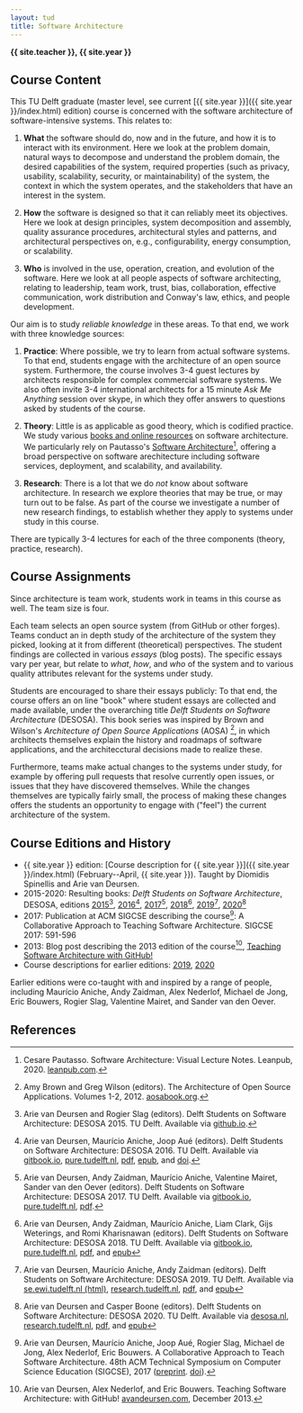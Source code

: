 ```yaml
---
layout: tud
title: Software Architecture
---
```


**{{ site.teacher }}, {{ site.year }}**

## Course Content

This TU Delft graduate (master level, see current [{{ site.year }}]({{ site.year }}/index.html) edition) course is concerned with the software architecture of software-intensive systems.
This relates to:

1. **What** the software should do, now and in the future, and how it is to interact with its environment. Here we look at the problem domain, natural ways to decompose and understand the problem domain, the desired capabilities of the system, required properties (such as privacy, usability, scalability, security, or maintainability) of the system, the context in which the system operates, and the stakeholders that have an interest in the system.

2. **How** the software is designed so that it can reliably meet its objectives. Here we look at design principles, system decomposition and assembly, quality assurance procedures, architectural styles and patterns, and architectural perspectives on, e.g., configurability, energy consumption, or scalability.

3. **Who** is involved in the use, operation, creation, and evolution of the software. Here we look at all people aspects of software architecting, relating to leadership, team work, trust, bias, collaboration, effective communication, work distribution and Conway's law, ethics, and people development.

Our aim is to study _reliable knowledge_ in these areas.
To that end, we work with three knowledge sources:

1. **Practice**: Where possible, we try to learn from actual software systems. To that end, students  engage with the architecture of an open source system. Furthermore, the course  involves 3-4 guest lectures by architects responsible for complex commercial software systems. We also often invite 3-4 international architects for a 15 minute _Ask Me Anything_ session over skype, in which they offer answers to questions asked by students of the course.

2. **Theory**: Little is as applicable as good theory, which is codified practice. We study various [books and online resources](suggested-reading) on software architecture. We  particularly rely on  Pautasso's [Software Architecture][cesare][^pautasso], offering a broad perspective on software arechitecture including software services, deployment, and scalability, and availability.

3. **Research**: There is a lot that we do _not_ know about software architecture. In research we explore theories that may be true, or may turn out to be false. As part of the course we investigate a number of new research findings, to establish whether they apply to systems under study in this course.

There are typically 3-4 lectures for each of the three components (theory, practice, research).

[lsa]: http://www.leansoftwarearchitecture.com/
[views]: https://www.viewpoints-and-perspectives.info/
[cesare]: https://leanpub.com/software-architecture/


## Course Assignments

Since architecture is team work, students work in teams in this course as well. The team size is four.

Each team selects an open source system (from GitHub or other forges). Teams conduct an in depth study of the architecture of the system they picked, looking at it from different (theoretical) perspectives. The student findings are collected in various _essays_ (blog posts). The specific essays vary per year, but relate to  _what_, _how_, and _who_ of the system and to various quality attributes relevant for the systems under study.

Students are encouraged to share their essays publicly: To that end, the course offers an on line "book" where student essays are collected and made available, under the overarching title _Delft Students on Software Architecture_ (DESOSA).
This book series was inspired by Brown and Wilson's _Architecture of Open Source Applications_ (AOSA) [^aosa2012], in which architects themselves explain the history and roadmaps of software applications, and the architecctural decisions made to realize these.

Furthermore, teams make actual changes to the systems under study, for example by offering pull requests that resolve currently open issues, or issues that they have discovered themselves. While the changes themselves are typically fairly small, the process of making these changes offers the students an opportunity to engage with ("feel") the current architecture of the system.


## Course Editions and History

- {{ site.year }} edition: [Course description for {{ site.year }}]({{ site.year }}/index.html) (February--April, {{ site.year }}). Taught by Diomidis Spinellis and Arie van Deursen.
- 2015-2020: Resulting books: _Delft Students on Software Architecture_, DESOSA, editions 
    [2015][desosa2015][^desosa2015],
    [2016][desosa2016][^desosa2016], 
    [2017][desosa2017][^desosa2017], 
    [2018][desosa2018][^desosa2018], 
    [2019][desosa2019][^desosa2019],
    [2020][desosa2020][^desosa2020]
- 2017: Publication at ACM SIGCSE describing the course[^sigcse2017]: A Collaborative Approach to Teaching Software Architecture. SIGCSE 2017: 591-596
- 2013: Blog post describing the 2013 edition of the course[^blog2013], [Teaching Software Architecture with GitHub!](https://avandeursen.com/2013/12/30/teaching-software-architecture-with-github/)
- Course descriptions for earlier editions: [2019](https://se.ewi.tudelft.nl/delftswa2019/), [2020](2020/index.html)

[desosa2020]: https://desosa.nl
[desosa2019]: https://se.ewi.tudelft.nl/desosa2019/
[desosa2018]: https://pure.tudelft.nl/portal/en/publications/delft-students-on-software-architecture-desosa-2018(f0ae92bb-bbf4-49a7-a8dc-ef52ebc9018c).html
[desosa2017]: https://pure.tudelft.nl/portal/en/publications/delft-students-on-software-architecture(3066d9da-6f18-4be8-9f2b-c7531c0d02e1).html
[desosa2016]: https://pure.tudelft.nl/portal/en/publications/delft-students-on-software-architecture(118f82a5-bd18-4a50-a760-b7e3afd9cf26).html
[desosa2015]: https://delftswa.github.io/
[aosabook]: http://aosabook.org/en/index.html

Earlier editions were co-taught with and inspired by a range of people, including Maurício Aniche, Andy Zaidman, Alex Nederlof, Michael de Jong, Eric Bouwers, Rogier Slag, Valentine Mairet, and Sander van den Oever.

## References

[^sigcse2017]: Arie van Deursen, Maurício Aniche, Joop Aué, Rogier Slag, Michael de Jong, Alex Nederlof, Eric Bouwers. A Collaborative Approach to Teach Software Architecture. 48th ACM Technical Symposium on Computer Science Education (SIGCSE), 2017
    ([preprint](https://research.tudelft.nl/en/publications/a-collaborative-approach-to-teaching-software-architecture). [doi](https://doi.org/10.1145/3017680.3017737)).

[^blog2013]: Arie van Deursen, Alex Nederlof, and Eric Bouwers. Teaching Software Architecture: with GitHub! [avandeursen.com](https://avandeursen.com/2013/12/30/teaching-software-architecture-with-github/), December 2013.

[^aosa2012]: Amy Brown and Greg Wilson (editors). The Architecture of Open Source Applications. Volumes 1-2, 2012. [aosabook.org][aosabook].

[^rozanski]: Nick Rozanski and Eoin Woods. [Software Systems Architecture: Working with Stakeholders Using Viewpoints and Perspectives][views]. Addison-Wesley, 2012, 2nd edition.

[^coplien]: Jim Coplien and Gertrud Bjørnvig. [Lean Architecture][lsa]. Wiley, 2010.

[^pautasso]: Cesare Pautasso. Software Architecture: Visual Lecture Notes. Leanpub, 2020. [leanpub.com][cesare].

[^desosa2015]: Arie van Deursen and Rogier Slag (editors). 
    Delft Students on Software Architecture: DESOSA 2015. TU Delft.
    Available via [github.io](https://delftswa.github.io/).

[^desosa2016]: Arie van Deursen, Maurício Aniche, Joop Aué (editors).
    Delft Students on Software Architecture: DESOSA 2016. TU Delft.
    Available via
    [gitbook.io](https://delftswa.gitbooks.io/desosa2016/content/),
    [pure.tudelft.nl](https://pure.tudelft.nl/portal/en/publications/delft-students-on-software-architecture(118f82a5-bd18-4a50-a760-b7e3afd9cf26).html),
    [pdf](https://pure.tudelft.nl/portal/files/8039977/desosa2016.pdf), 
    [epub](https://pure.tudelft.nl/portal/files/8039979/desosa2016.epub), and
    [doi](https://doi.org/10.5281/zenodo.57924).

[^desosa2017]: Arie van Deursen, Andy Zaidman, Maurício Aniche, Valentine Mairet, Sander van den Oever (editors). 
    Delft Students on Software Architecture: DESOSA 2017. TU Delft.
    Available via
    [gitbook.io](https://www.gitbook.com/book/delftswa/desosa-2017/details),
    [pure.tudelft.nl](https://pure.tudelft.nl/portal/en/publications/delft-students-on-software-architecture(3066d9da-6f18-4be8-9f2b-c7531c0d02e1).html),
    [pdf](https://pure.tudelft.nl/portal/files/37061591/desosa_2017.pdf).

[^desosa2018]: Arie van Deursen, Andy Zaidman, Maurício Aniche, Liam Clark, Gijs Weterings, and Romi Kharisnawan (editors). 
    Delft Students on Software Architecture: DESOSA 2018. TU Delft.
    Available via
    [gitbook.io](https://delftswa.gitbooks.io/desosa2018/),
    [pure.tudelft.nl](https://pure.tudelft.nl/portal/en/publications/delft-students-on-software-architecture-desosa-2018(f0ae92bb-bbf4-49a7-a8dc-ef52ebc9018c).html),
    [pdf](https://pure.tudelft.nl/portal/files/51257900/desosa_2018.pdf), and
    [epub](https://pure.tudelft.nl/portal/files/51257920/desosa_2018.epub)

[^desosa2019]: Arie van Deursen, Maurício Aniche, Andy Zaidman (editors). 
    Delft Students on Software Architecture: DESOSA 2019. TU Delft.
    Available via
    [se.ewi.tudelft.nl (html)](https://se.ewi.tudelft.nl/desosa2019/),
    [research.tudelft.nl](https://research.tudelft.nl/en/publications/delft-students-on-software-architecture-desosa-2019),
    [pdf](https://se.ewi.tudelft.nl/desosa2019/output/desosa2019.pdf), and
    [epub](https://se.ewi.tudelft.nl/desosa2019/output/desosa2019.epub)

[^desosa2020]: Arie van Deursen and Casper Boone (editors).
    Delft Students on Software Architecture: DESOSA 2020. TU Delft.
    Available via
    [desosa.nl](https://desosa.nl/),
    [research.tudelft.nl](https://research.tudelft.nl/en/publications/delft-students-on-software-architecture-desosa-2020),
    [pdf](https://se.ewi.tudelft.nl/delftswa/books/desosa2020.pdf), and
    [epub](https://se.ewi.tudelft.nl/delftswa/books/desosa2020.epub)
